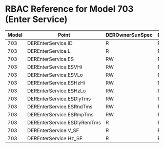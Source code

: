 # RBAC Reference for Model 703 (Enter Service)

| Model | Point | DEROwnerSunSpec | DERInstallerSunSpec | DERVendorSunSpec | ServiceProviderSunSpec | GridOperatorSunSpec |
|-------|-------|------------------|---------------------|------------------|------------------------|---------------------|
| 703 | DEREnterService.ID | R | R | R | R | R |
| 703 | DEREnterService.L | R | R | R | R | R |
| 703 | DEREnterService.ES | RW | RW | RW | RW | RW |
| 703 | DEREnterService.ESVHi | RW | RW | RW | RW | RW |
| 703 | DEREnterService.ESVLo | RW | RW | RW | RW | RW |
| 703 | DEREnterService.ESHzHi | RW | RW | RW | RW | RW |
| 703 | DEREnterService.ESHzLo | RW | RW | RW | RW | RW |
| 703 | DEREnterService.ESDlyTms | RW | RW | RW | RW | RW |
| 703 | DEREnterService.ESRndTms | RW | RW | RW | RW | RW |
| 703 | DEREnterService.ESRmpTms | RW | RW | RW | RW | RW |
| 703 | DEREnterService.ESDlyRemTms | R | R | R | R | R |
| 703 | DEREnterService.V_SF | R | R | R | R | R |
| 703 | DEREnterService.Hz_SF | R | R | R | R | R |
